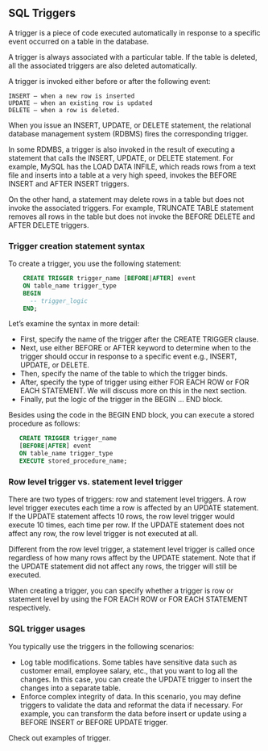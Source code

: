 ## SQL Triggers
A trigger is a piece of code executed automatically in response to a specific event occurred on a table in the database.

A trigger is always associated with a particular table. 
If the table is deleted, all the associated triggers are also deleted automatically.

A trigger is invoked either before or after the following event:

    INSERT – when a new row is inserted
    UPDATE – when an existing row is updated
    DELETE – when a row is deleted.
   
When you issue an INSERT, UPDATE, or DELETE statement, the relational database management system (RDBMS) fires the corresponding trigger.

In some RDMBS, a trigger is also invoked in the result of 
executing a statement that calls the 
INSERT, UPDATE, or DELETE statement. 
For example, MySQL has the LOAD DATA INFILE, 
which reads rows from a text file and inserts into a table at a
very high speed, invokes the BEFORE INSERT and AFTER INSERT triggers.
 
On the other hand, 
a statement may delete rows in a table but does not invoke the 
associated triggers. For example, TRUNCATE TABLE statement 
removes all rows in the table but does not invoke 
the BEFORE DELETE and AFTER DELETE triggers.


### Trigger creation statement syntax
To create a trigger, you use the following statement:
```sql
    CREATE TRIGGER trigger_name [BEFORE|AFTER] event
    ON table_name trigger_type
    BEGIN
      -- trigger_logic
    END;
```

Let’s examine the syntax in more detail:
<ul>
    <li>
        First, specify the name of the trigger after the CREATE TRIGGER clause.
    </li>
    <li>
        Next, use either BEFORE or AFTER keyword to determine when to the trigger should occur in response to a specific event e.g., INSERT, UPDATE, or DELETE.
    </li>
    <li>
        Then, specify the name of the table to which the trigger binds.
    </li>
    <li>
        After, specify the type of trigger using either FOR EACH ROW or FOR EACH STATEMENT. We will discuss more on this in the next section.
    </li>
    <li>
        Finally, put the logic of the trigger in the BEGIN ... END block.
    </li>
</ul>

 Besides using the code in the BEGIN END block, you can execute a stored procedure as follows:
 ```sql
    CREATE TRIGGER trigger_name 
    [BEFORE|AFTER] event
    ON table_name trigger_type
    EXECUTE stored_procedure_name;
```

### Row level trigger vs. statement level trigger
There are two types of triggers: row and statement level triggers.
A row level trigger executes each time a row is affected by an 
UPDATE statement. 
If the UPDATE statement affects 10 rows, 
the row level trigger would execute 10 times, each time per row. 
If the UPDATE statement does not affect any row, 
the row level trigger is not executed at all.

Different from the row level trigger, 
a statement level trigger is called once regardless of 
how many rows affect by the UPDATE statement. 
Note that if the UPDATE statement did not affect any rows, 
the trigger will still be executed.

When creating a trigger, 
you can specify whether a trigger is row or statement level 
by using the FOR EACH ROW or FOR EACH STATEMENT respectively.

### SQL trigger usages
You typically use the triggers in the following scenarios:
<ul>
    <li>
        Log table modifications. 
        Some tables have sensitive data such as customer email, 
        employee salary, etc.,
        that you want to log all the changes. In this case, 
        you can create the UPDATE trigger to insert the changes 
        into a separate table.
    </li>
    <li>
        Enforce complex integrity of data. 
        In this scenario, you may define triggers to validate 
        the data and reformat the data if necessary. 
        For example, you can transform the data before insert or 
        update using a BEFORE INSERT or BEFORE UPDATE trigger.
    </li>
</ul>

Check out examples of trigger.